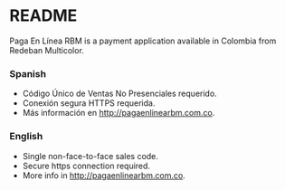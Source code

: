 # README #

Paga En Línea RBM is a payment application available in Colombia from Redeban Multicolor.

### Spanish ###

* Código Único de Ventas No Presenciales requerido.
* Conexión segura HTTPS requerida.
* Más información en http://pagaenlinearbm.com.co.

### English ###

* Single non-face-to-face sales code.
* Secure https connection required.
* More info in http://pagaenlinearbm.com.co.